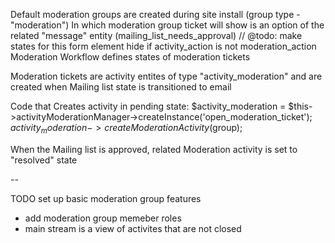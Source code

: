 Default moderation groups are created during site install (group type - "moderation")
In which moderation group ticket will show is an option of the related "message" entity (mailing_list_needs_approval)
  // @todo: make states for this form element hide if activity_action is not moderation_action
Moderation Workflow defines states of moderation tickets

Moderation tickets are activity entites of type "activity_moderation" and are created when Mailing list state is transitioned to email

Code that Creates activity in pending state:
$activity_moderation = $this->activityModerationManager->createInstance('open_moderation_ticket');
$activity_moderation->createModerationActivity($group);

When the Mailing list is approved, related Moderation activity is set to "resolved" state

--


TODO set up basic moderation group features
- add moderation group memeber roles
- main stream is a view of activites that are not closed
